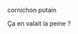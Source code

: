 cornichon putain


















































































































































































































































































































































































































































































































































































































































































































































































































































































































































































































































































































































































































































































































































































































































































































































































































































































































































































































Ça en valait la peine ?





